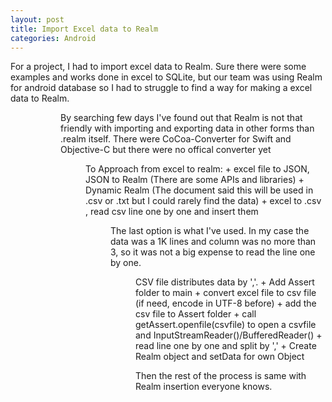 ```yaml
---
layout: post
title: Import Excel data to Realm
categories: Android
---
```

For a project, I had to import excel data to Realm. Sure there were some examples and works done in excel to SQLite, but our team was using Realm for android database so I had to struggle to find a way for making a excel data to Realm. <dir>
<dir>
By searching few days I've found out that Realm is not that friendly with importing and exporting data in other forms than .realm itself. There were CoCoa-Converter for Swift and Objective-C but there were no offical converter yet<dir>
To Approach from excel to realm:
+ excel file to JSON, JSON to Realm (There are some APIs and libraries)
+ Dynamic Realm (The document said this will be used in .csv or .txt but I could rarely find the data)
+ excel to .csv , read csv line one by one and insert them
<dir>
The last option is what I've used. In my case the data was a 1K lines and column was no more than 3, so it was not a big expense to read the line one by one. <dir>
CSV file distributes data by ','.
+ Add Assert folder to main
+ convert excel file to csv file (if need, encode in UTF-8 before)
+ add the csv file to Assert folder
+ call getAssert.openfile(csvfile) to open a csvfile and InputStreamReader()/BufferedReader()
+ read line one by one and split by ','
+ Create Realm object and setData for own Object


Then the rest of the process is same with Realm insertion everyone knows.
